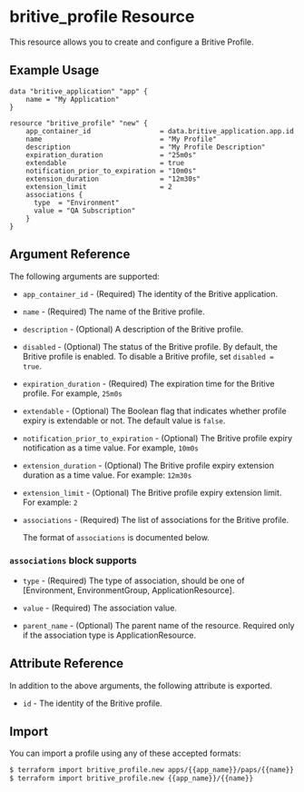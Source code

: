 # britive_profile Resource

This resource allows you to create and configure a Britive Profile.

## Example Usage

```hcl
data "britive_application" "app" {
    name = "My Application"
}

resource "britive_profile" "new" {
    app_container_id                 = data.britive_application.app.id
    name                             = "My Profile"
    description                      = "My Profile Description"
    expiration_duration              = "25m0s"
    extendable                       = true
    notification_prior_to_expiration = "10m0s"
    extension_duration               = "12m30s"
    extension_limit                  = 2
    associations {
      type  = "Environment"
      value = "QA Subscription"
    }
}
```

## Argument Reference

The following arguments are supported:

* `app_container_id` - (Required) The identity of the Britive application.

* `name` - (Required) The name of the Britive profile.

* `description` - (Optional) A description of the Britive profile.

* `disabled` - (Optional) The status of the Britive profile. By default, the Britive profile is enabled. To disable a Britive profile, set `disabled = true`.

* `expiration_duration` - (Required) The expiration time for the Britive profile. For example, `25m0s`

* `extendable` - (Optional) The Boolean flag that indicates whether profile expiry is extendable or not. The default value is `false`.

* `notification_prior_to_expiration` - (Optional) The Britive profile expiry notification as a time value. For example, `10m0s`

* `extension_duration` - (Optional) The Britive profile expiry extension duration as a time value. For example: `12m30s`

* `extension_limit` - (Optional) The Britive profile expiry extension limit. For example: `2`

* `associations` - (Required) The list of associations for the Britive profile.

  The format of `associations` is documented below.

### `associations` block supports

* `type` - (Required) The type of association, should be one of [Environment, EnvironmentGroup, ApplicationResource].

* `value` - (Required) The association value.

* `parent_name` - (Optional) The parent name of the resource. Required only if the association type is ApplicationResource.

## Attribute Reference

In addition to the above arguments, the following attribute is exported.

* `id` - The identity of the Britive profile.

## Import

You can import a profile using any of these accepted formats:

```sh
$ terraform import britive_profile.new apps/{{app_name}}/paps/{{name}}
$ terraform import britive_profile.new {{app_name}}/{{name}}
```
